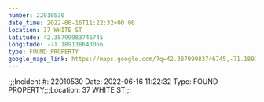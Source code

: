 ```yaml
---
number: 22010530
date_time: 2022-06-16T11:22:32+00:00
location: 37 WHITE ST
latitude: 42.38799983746745
longitude: -71.189138643066
type: FOUND PROPERTY
google_maps_link: https://maps.google.com/?q=42.38799983746745,-71.189138643066
---
```


;;;Incident #: 22010530  Date: 2022-06-16 11:22:32   Type: FOUND PROPERTY;;;Location: 37 WHITE ST;;;
